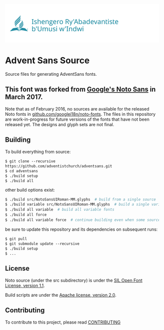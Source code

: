 ![AdventSans](images/AdventSansLanguages.gif)

# Advent Sans Source

Source files for generating AdventSans fonts. 

This font was forked from [Google's Noto Sans](https://github.com/googlei18n/noto-source) in March 2017.
--- 
Note that as of February 2016, no sources are available for the released Noto fonts in [github.com/googlei18n/noto-fonts](https://github.com/googlei18n/noto-fonts). 
The files in this repository are work-in-progress for future versions of the fonts that have not been released yet. 
The designs and glyph sets are not final.


## Building

To build everything from source:

```
$ git clone --recursive https://github.com/adventistchurch/adventsans.git
$ cd adventsans
$ ./build setup
$ ./build all
```

other build options exist:

```bash
$ ./build src/NotoSansUIRoman-MM.glyphs  # build from a single source
$ ./build variable src/NotoSansUIRoman-MM.glyphs  # build a single variable font
$ ./build all variable  # build all variable fonts
$ ./build all force
$ ./build all variable force  # continue building even when some sources fail
```

be sure to update this repository and its dependencies on subsequent runs:

```
$ git pull
$ git submodule update --recursive
$ ./build setup
$ ...
```

## License

Noto source (under the src subdirectory) is under the [SIL Open Font License, version 1.1](src/LICENSE).

Build scripts are under the [Apache license, version 2.0](LICENSE).

## Contributing

To contribute to this project, please read [CONTRIBUTING](CONTRIBUTING.md) 
